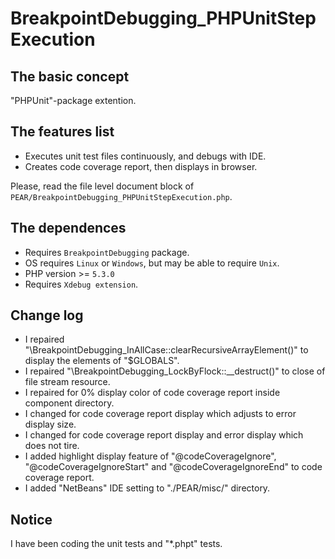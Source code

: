 BreakpointDebugging_PHPUnitStepExecution
========================================

The basic concept
-----------------

"PHPUnit"-package extention.

The features list
-----------------

* Executes unit test files continuously, and debugs with IDE.
* Creates code coverage report, then displays in browser.

Please, read the file level document block of `PEAR/BreakpointDebugging_PHPUnitStepExecution.php`.

The dependences
---------------

* Requires `BreakpointDebugging` package.
* OS requires `Linux` or `Windows`, but may be able to require `Unix`.
* PHP version >= `5.3.0`
* Requires `Xdebug extension`.

Change log
----------

* I repaired "\BreakpointDebugging_InAllCase::clearRecursiveArrayElement()" to display the elements of "$GLOBALS".
* I repaired "\BreakpointDebugging_LockByFlock::__destruct()" to close of file stream resource.
* I repaired for 0% display color of code coverage report inside component directory.
* I changed for code coverage report display which adjusts to error display size.
* I changed for code coverage report display and error display which does not tire.
* I added highlight display feature of "@codeCoverageIgnore", "@codeCoverageIgnoreStart" and "@codeCoverageIgnoreEnd" to code coverage report.
* I added "NetBeans" IDE setting to "./PEAR/misc/" directory.

Notice
------

I have been coding the unit tests and "*.phpt" tests.
